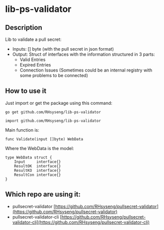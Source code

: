 # lib-ps-validator



## Description

Lib to validate a pull secret:

- Inputs: [] byte (with the pull secret in json format)
- Output: Struct of interfaces with the information structured in 3 parts:
  - Valid Entries
  - Expired Entries
  - Connection Issues (Sometimes could be an internal registry with some problems to be connected)
  
## How to use it

Just import or get the package using this command:

```
go get github.com/RHsyseng/lib-ps-validator
```

```
import github.com/RHsyseng/lib-ps-validator
```

Main function is: 

```
func Validate(input []byte) WebData 
```
Where the WebData is the model:

```
type WebData struct {
	Input     interface{}
	ResultOK  interface{}
	ResultKO  interface{}
	ResultCon interface{}
}
```

## Which repo are using it:

- pullsecret-validator [https://github.com/RHsyseng/pullsecret-validator](https://github.com/RHsyseng/pullsecret-validator)
- pullsecret-validator-cli [https://github.com/RHsyseng/pullsecret-validator-cli](https://github.com/RHsyseng/pullsecret-validator-cli)

